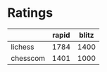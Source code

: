 # Ratings

|          | rapid | blitz |
|----------|-------|-------|
| lichess  | 1784 | 1400 |
| chesscom | 1401 | 1000 |
